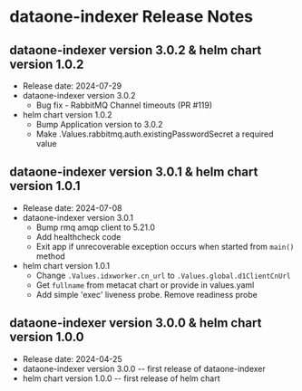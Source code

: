 # dataone-indexer Release Notes

## dataone-indexer version 3.0.2 & helm chart version 1.0.2

* Release date: 2024-07-29
* dataone-indexer version 3.0.2
  * Bug fix - RabbitMQ Channel timeouts (PR #119)
* helm chart version 1.0.2
  * Bump Application version to 3.0.2
  * Make .Values.rabbitmq.auth.existingPasswordSecret a required value

## dataone-indexer version 3.0.1 & helm chart version 1.0.1

* Release date: 2024-07-08
* dataone-indexer version 3.0.1
  * Bump rmq amqp client to 5.21.0
  * Add healthcheck code
  * Exit app if unrecoverable exception occurs when started from `main()` method
* helm chart version 1.0.1
  * Change `.Values.idxworker.cn_url` to `.Values.global.d1ClientCnUrl`
  * Get `fullname` from metacat chart or provide in values.yaml
  * Add simple 'exec' liveness probe. Remove readiness probe

## dataone-indexer version 3.0.0 & helm chart version 1.0.0

* Release date: 2024-04-25
* dataone-indexer version 3.0.0 -- first release of dataone-indexer
* helm chart version 1.0.0 -- first release of helm chart
